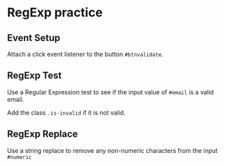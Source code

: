# RegExp practice

## Event Setup

Attach a click event listener to the button `#btnvalidate`.

## RegExp Test

Use a Regular Expression test to see if the input value of `#email` is a valid email.  

Add the class `.is-invalid` if it is not valid.

## RegExp Replace

Use a string replace to remove any non-numeric characters from the input `#numeric`